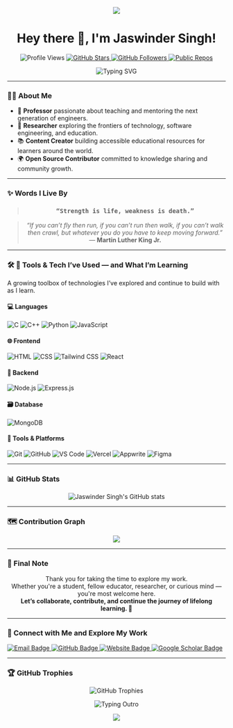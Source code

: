

<!--
**Jaswindersingh2k/Jaswindersingh2k** is a ✨ _special_ ✨ repository because its `README.md` (this file) appears on your GitHub profile.

Here are some ideas to get you started:

- 🔭 I’m currently working on ...
- 🌱 I’m currently learning ...
- 👯 I’m looking to collaborate on ...
- 🤔 I’m looking for help with ...
- 💬 Ask me about ...
- 📫 How to reach me: ...
- 😄 Pronouns: ...
- ⚡ Fun fact: ...
-->
<p align="center">
  <img src="https://capsule-render.vercel.app/api?type=waving&color=00BFFF&height=120&section=header&text=Welcome%20to%20My%20GitHub!&fontSize=30&fontColor=ffffff" />
</p>

<h1 align="center">Hey there 👋, I'm Jaswinder Singh!</h1>

<p align="center">
  <img src="https://komarev.com/ghpvc/?username=Jaswindersingh2k&label=Profile%20views&color=0e75b6&style=flat-square" alt="Profile Views" />
  <a href="https://github.com/Jaswindersingh2k?tab=stars" target="_blank">
    <img src="https://img.shields.io/github/stars/Jaswindersingh2k?label=Stars&style=flat-square&color=FFD700" alt="GitHub Stars" />
  </a>
  <a href="https://github.com/Jaswindersingh2k?tab=followers" target="_blank">
    <img src="https://img.shields.io/github/followers/Jaswindersingh2k?label=Followers&style=flat-square&color=0e75b6" alt="GitHub Followers" />
  </a>
  <a href="https://github.com/Jaswindersingh2k?tab=repositories" target="_blank">
    <img src="https://img.shields.io/badge/Public%20Repos-See%20All-blue?style=flat-square" alt="Public Repos" />
  </a>
</p>

<p align="center"> 
  <img src="https://readme-typing-svg.demolab.com?font=Fira+Code&duration=3000&pause=1000&color=00F7FF&center=true&vCenter=true&multiline=true&width=700&height=100&lines=Hey+there!+I'm+Jaswinder+Singh+%F0%9F%91%8B;Professor+%7C+Researcher+%7C+Open+Source+Contributor;Creating+Impactful+Educational+Content+%E2%9C%A8;" alt="Typing SVG" />
</p>

---

### 👨‍🏫 About Me

- 🧠 **Professor** passionate about teaching and mentoring the next generation of engineers.  
- 🔬 **Researcher** exploring the frontiers of technology, software engineering, and education.  
- 📚 **Content Creator** building accessible educational resources for learners around the world.  
- 🌍 **Open Source Contributor** committed to knowledge sharing and community growth.  

---

### ✨ Words I Live By 

<blockquote align="center">
  <h3><strong><code>“Strength is life, weakness is death.”</code></strong></h3>
</blockquote>

<blockquote align="center">
  <em>“If you can’t fly then run, if you can’t run then walk, if you can’t walk then crawl, but whatever you do you have to keep moving forward.”</em>  
  <br>— <strong>Martin Luther King Jr.</strong>
</blockquote>

---

### 🛠️ 🧰 Tools & Tech I’ve Used — and What I’m Learning
A growing toolbox of technologies I’ve explored and continue to build with as I learn.

#### 💻 Languages
![C](https://img.shields.io/badge/C-00599C?style=for-the-badge&logo=c&logoColor=white)
![C++](https://img.shields.io/badge/C++-00599C?style=for-the-badge&logo=c%2B%2B&logoColor=white)
![Python](https://img.shields.io/badge/Python-3776AB?style=for-the-badge&logo=python&logoColor=white)
![JavaScript](https://img.shields.io/badge/JavaScript-F7DF1E?style=for-the-badge&logo=javascript&logoColor=black)

#### 🌐 Frontend
![HTML](https://img.shields.io/badge/HTML5-E34F26?style=for-the-badge&logo=html5&logoColor=white)
![CSS](https://img.shields.io/badge/CSS3-1572B6?style=for-the-badge&logo=css3&logoColor=white)
![Tailwind CSS](https://img.shields.io/badge/TailwindCSS-38B2AC?style=for-the-badge&logo=tailwind-css&logoColor=white)
![React](https://img.shields.io/badge/React-20232A?style=for-the-badge&logo=react&logoColor=61DAFB)

#### 🧠 Backend
![Node.js](https://img.shields.io/badge/Node.js-339933?style=for-the-badge&logo=nodedotjs&logoColor=white)
![Express.js](https://img.shields.io/badge/Express.js-000000?style=for-the-badge&logo=express&logoColor=white)

#### 🗃️ Database
![MongoDB](https://img.shields.io/badge/MongoDB-4EA94B?style=for-the-badge&logo=mongodb&logoColor=white)

#### 🧰 Tools & Platforms
![Git](https://img.shields.io/badge/Git-F05032?style=for-the-badge&logo=git&logoColor=white)
![GitHub](https://img.shields.io/badge/GitHub-100000?style=for-the-badge&logo=github&logoColor=white)
![VS Code](https://img.shields.io/badge/VS%20Code-007ACC?style=for-the-badge&logo=visual-studio-code&logoColor=white)
![Vercel](https://img.shields.io/badge/Vercel-000000?style=for-the-badge&logo=vercel&logoColor=white)
![Appwrite](https://img.shields.io/badge/Appwrite-F02E65?style=for-the-badge&logo=appwrite&logoColor=white)
![Figma](https://img.shields.io/badge/Figma-F24E1E?style=for-the-badge&logo=figma&logoColor=white)

---

### 📊 GitHub Stats 

<p align="center">
  <img src="https://github-readme-stats.vercel.app/api?username=Jaswindersingh2k&show_icons=true&theme=radical" alt="Jaswinder Singh's GitHub stats" />
</p>

---

### 🗺 Contribution Graph

<p align="center">
  <img src="https://github-readme-activity-graph.vercel.app/graph?username=Jaswindersingh2k&theme=dracula" />
</p>

---

### 💬 Final Note 

<p align="center">
  Thank you for taking the time to explore my work. <br>
  Whether you're a student, fellow educator, researcher, or curious mind — you're most welcome here. <br>
  <strong>Let’s collaborate, contribute, and continue the journey of lifelong learning. 🚀</strong>
</p>

---

### 🤝 Connect with Me and Explore My Work 

<p align="left">
  <a href="mailto:jaswinder_singh_2k@rediffmail.com" target="_blank"> 
    <img src="https://img.shields.io/badge/Email-D14836?style=for-the-badge&logo=gmail&logoColor=white" alt="Email Badge"/>
  </a>
  
  <a href="https://github.com/Jaswindersingh2k" target="_blank"> 
    <img src="https://img.shields.io/badge/GitHub-100000?style=for-the-badge&logo=github&logoColor=white" alt="GitHub Badge"/>
  </a>
  
  <a href="http://www.jaswindersinghcse.com" target="_blank">
    <img src="https://img.shields.io/badge/Website-0A66C2?style=for-the-badge&logo=google-chrome&logoColor=white" alt="Website Badge"/>
  </a>
  
  <a href="https://scholar.google.co.in/citations?user=JxU6hWkAAAAJ&hl=en" target="_blank">
    <img src="https://img.shields.io/badge/Google%20Scholar-4285F4?style=for-the-badge&logo=google-scholar&logoColor=white" alt="Google Scholar Badge"/>
  </a>
</p>

---

### 🏆 GitHub Trophies

<p align="center">
  <img src="https://github-profile-trophy.vercel.app/?username=Arsh-2k&theme=radical&no-frame=true&no-bg=true&margin-w=4" alt="GitHub Trophies" />
</p>

<p align="center">
  <img src="https://readme-typing-svg.demolab.com?font=Fira+Code&size=20&pause=1000&color=00F7FF&center=true&vCenter=true&width=500&lines=Thanks+for+scrolling%21;Star+some+repos+if+you+liked+them+%E2%9C%A8;Keep+Learning%2C+Keep+Contributing%21" alt="Typing Outro" />
</p>


<p align="center">
  <img src="https://capsule-render.vercel.app/api?type=waving&color=0e75b6&height=150&section=footer" />
</p>













